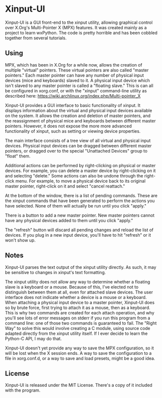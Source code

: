 Xinput-UI
=========

Xinput-UI is a GUI front-end to the xinput utility, allowing graphical control
over X.Org's Multi-Pointer X (MPX) features. It was created mainly as a
project to learn wxPython. The code is pretty horrible and has been cobbled 
together from several tutorials.

Using
-----

MPX, which has been in X.Org for a while now, allows the creation of multiple
"virtual" pointers. These virtual pointers are also called "master pointers."
Each master pointer can have any number of physical input devices (mice and
keyboards) slaved to it. A physical input device which isn't slaved to any 
master pointer is called a "floating slave." This is can all be configured in
xorg.conf, or with the "xinput" command-line utility as described here:
    https://wiki.archlinux.org/index.php/Multi-pointer_X

Xinput-UI provides a GUI interface to basic functionality of xinput. It
displays information about the virtual and physical input devices available on
the system. It allows the creation and deletion of master pointers, and the
reassignment of physical mice and keyboards between different master pointers.
However, it does not expose the more more advanced functionality of xinput,
such as setting or viewing device properties.

The main interface consists of a tree view of all virtual and physical input
devices. Physical input devices can be dragged between different master
pointers, or dragged over to the special "Unattached Devices" group to "float"
them.

Additional actions can be performed by right-clicking on physical or master
devices. For example, you can delete a master device by right-clicking on it
and selecting "delete." Some actions can also be undone through the right-
click menu. For example, to move a physical device back to its original master
pointer, right-click on it and select "cancel reattach."

At the bottom of the window, there is a list of pending commands. These are 
the xinput commands that have been generated to perform the actions you have
selected. None of them will actually be run until you click "apply." 

There is a button to add a new master pointer. New master pointers cannot have
any physical devices added to them until you click "apply." 

The "refresh" button will discard all pending changes and reload the list of 
devices. If you plug in a new input device, you'll have to hit "refresh" or it
won't show up.

Notes
-----

Xinput-UI parses the text output of the xinput utility directly. As such, it
may be sensitive to changes in xinput's text formatting. 

The xinput utility does not allow any way to determine whether a floating
slave is a keyboard or a mouse. Because of this, I've elected not to
distinguish between them at all, even for attached slave devices. The user
interface does not indicate whether a device is a mouse or a keyboard. When 
attaching a physical input device to a master pointer, Xinput-UI does so by
brute force, first trying to attach it as a mouse, then as a keyboard. This is
why two commands are created for each attach operation, and why you'll see
lots of error messages on stderr if you run this program from a command line:
one of those two commands is guaranteed to fail. The "Right Way" to solve this
would involve creating a C module, using source code adapted directly from the
xinput utility itself. If I ever decide to learn the Python-C API, I may do 
that.

Xinput-UI doesn't yet provide any way to save the MPX configuration, so it 
will be lost when the X session ends. A way to save the configuration to a 
file in xorg.conf.d, or a way to save and load presets, might be a good idea.

License
-------

Xinput-UI is released under the MIT License. There's a copy of it included 
with the program.
